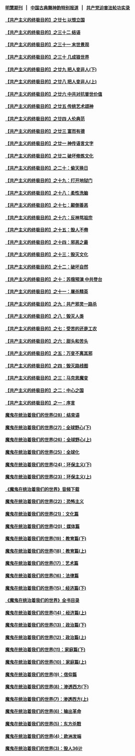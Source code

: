 #### [明慧期刊](https://github.com/gfw-breaker/mh-qikan) &nbsp;&nbsp;|&nbsp;&nbsp; [中国古典舞神韵特别报道](https://github.com/gfw-breaker/mh-news/blob/master/shenyun.md?t=07111138) &nbsp;&nbsp;|&nbsp;&nbsp; [共产党迫害法轮功实录](https://github.com/gfw-breaker/mh-news/blob/master/README.md?t=07111138)  

#### [【共产主义的终极目的】之廿七 以恨立国](../pages/nsc422/n11336944.md?t=07111138) 

#### [【共产主义的终极目的】之三十二 结语](../pages/nsc422/n11360535.md?t=07111138) 

#### [【共产主义的终极目的】之三十一 末世景观](../pages/nsc422/n11351129.md?t=07111138) 

#### [【共产主义的终极目的】之三十 几成狼世界](../pages/nsc422/n11348280.md?t=07111138) 

#### [【共产主义的终极目的】之廿九 把人变非人(下)](../pages/nsc422/n11344140.md?t=07111138) 

#### [【共产主义的终极目的】之廿八 把人变非人(上)](../pages/nsc422/n11340492.md?t=07111138) 

#### [【共产主义的终极目的】之廿六 中共对抗普世价值](../pages/nsc422/n11324785.md?t=07111138) 

#### [【共产主义的终极目的】之廿五 传统艺术颂神](../pages/nsc422/n11296396.md?t=07111138) 

#### [【共产主义的终极目的】之廿四 人伦典范](../pages/nsc422/n11296397.md?t=07111138) 

#### [【共产主义的终极目的】之廿三 富而有德](../pages/nsc422/n11283598.md?t=07111138) 

#### [【共产主义的终极目的】之廿一 神传语言文字](../pages/nsc422/n11263265.md?t=07111138) 

#### [【共产主义的终极目的】之廿二 破坏修炼文化](../pages/nsc422/n11245728.md?t=07111138) 

#### [【共产主义的终极目的】之二十：偷天换日](../pages/nsc422/n11238846.md?t=07111138) 

#### [【共产主义的终极目的】之十九：打开地狱门](../pages/nsc422/n11206376.md?t=07111138) 

#### [【共产主义的终极目的】之十八：柔性洗脑](../pages/nsc422/n11199994.md?t=07111138) 

#### [【共产主义的终极目的】之十七：颠倒善恶](../pages/nsc422/n11179782.md?t=07111138) 

#### [【共产主义的终极目的】之十六：反神骂祖宗](../pages/nsc422/n11166798.md?t=07111138) 

#### [【共产主义的终极目的】之十五：毁人不倦](../pages/nsc422/n11166792.md?t=07111138) 

#### [【共产主义的终极目的】之十四：邪恶之最](../pages/nsc422/n11150249.md?t=07111138) 

#### [【共产主义的终极目的】之十三：毁灭文化](../pages/nsc422/n11135227.md?t=07111138) 

#### [【共产主义的终极目的】之十二：破坏自然](../pages/nsc422/n11135214.md?t=07111138) 

#### [【共产主义的终极目的】之十：苏俄预演 中共登台](../pages/nsc422/n11118424.md?t=07111138) 

#### [【共产主义的终极目的】之十一：屠杀精英](../pages/nsc422/n11118442.md?t=07111138) 

#### [【共产主义的终极目的】之九：共产邪灵一路杀](../pages/nsc422/n11114139.md?t=07111138) 

#### [【共产主义的终极目的】之八：毁灭人类](../pages/nsc422/n11108503.md?t=07111138) 

#### [【共产主义的终极目的】之七：受苦的还是工农](../pages/nsc422/n11101809.md?t=07111138) 

#### [【共产主义的终极目的】之六：甜头和苦头](../pages/nsc422/n11096971.md?t=07111138) 

#### [【共产主义的终极目的】之五：万变不离其邪](../pages/nsc422/n11091285.md?t=07111138) 

#### [【共产主义的终极目的】之四：毁灭路线图](../pages/nsc422/n11086284.md?t=07111138) 

#### [【共产主义的终极目的】之三：马克思魔变](../pages/nsc422/n11061941.md?t=07111138) 

#### [【共产主义的终极目的】之二：中心之国](../pages/nsc422/n11047728.md?t=07111138) 

#### [【共产主义的终极目的】之一：序言](../pages/nsc422/n11086077.md?t=07111138) 

#### [魔鬼在统治着我们的世界(28)：结束语](../pages/nsc422/n10936246.md?t=07111138) 

#### [魔鬼在统治着我们的世界(27)：全球野心(下)](../pages/nsc422/n10928319.md?t=07111138) 

#### [魔鬼在统治着我们的世界(26)：全球野心(上)](../pages/nsc422/n10900318.md?t=07111138) 

#### [魔鬼在统治着我们的世界(25)：全球化](../pages/nsc422/n10788205.md?t=07111138) 

#### [魔鬼在统治着我们的世界(24)：环保主义(下)](../pages/nsc422/n10695307.md?t=07111138) 

#### [魔鬼在统治着我们的世界(23)：环保主义(上)](../pages/nsc422/n10688613.md?t=07111138) 

#### [《魔鬼在统治着我们的世界》音频下载](../pages/nsc422/n10635553.md?t=07111138) 

#### [魔鬼在统治着我们的世界(22)：恐怖主义](../pages/nsc422/n10614727.md?t=07111138) 

#### [魔鬼在统治着我们的世界(21)：文化篇](../pages/nsc422/n10597706.md?t=07111138) 

#### [魔鬼在统治着我们的世界(20)：媒体篇](../pages/nsc422/n10586579.md?t=07111138) 

#### [魔鬼在统治着我们的世界(19)：教育篇(下)](../pages/nsc422/n10564808.md?t=07111138) 

#### [魔鬼在统治着我们的世界(18)：教育篇(上)](../pages/nsc422/n10526970.md?t=07111138) 

#### [魔鬼在统治着我们的世界(17)：艺术篇](../pages/nsc422/n10499093.md?t=07111138) 

#### [魔鬼在统治着我们的世界(16)：法律篇](../pages/nsc422/n10485969.md?t=07111138) 

#### [魔鬼在统治着我们的世界(15)：经济篇(下)](../pages/nsc422/n10469975.md?t=07111138) 

#### [《魔鬼在统治着我们的世界》全书目录](../pages/nsc422/n10464261.md?t=07111138) 

#### [魔鬼在统治着我们的世界(14)：经济篇(上)](../pages/nsc422/n10457370.md?t=07111138) 

#### [魔鬼在统治着我们的世界(13)：政治篇(下)](../pages/nsc422/n10448270.md?t=07111138) 

#### [魔鬼在统治着我们的世界(12)：政治篇(上)](../pages/nsc422/n10444576.md?t=07111138) 

#### [魔鬼在统治着我们的世界(11)：家庭篇(下)](../pages/nsc422/n10440961.md?t=07111138) 

#### [魔鬼在统治着我们的世界(10)：家庭篇(上)](../pages/nsc422/n10435448.md?t=07111138) 

#### [魔鬼在统治着我们的世界(9)：信仰篇](../pages/nsc422/n10432159.md?t=07111138) 

#### [魔鬼在统治着我们的世界(8)：渗透西方(下)](../pages/nsc422/n10429603.md?t=07111138) 

#### [魔鬼在统治着我们的世界(7)：渗透西方(上)](../pages/nsc422/n10426013.md?t=07111138) 

#### [魔鬼在统治着我们的世界(6)：输出革命](../pages/nsc422/n10421536.md?t=07111138) 

#### [魔鬼在统治着我们的世界(5)：东方杀戮](../pages/nsc422/n10417707.md?t=07111138) 

#### [魔鬼在统治着我们的世界(4)：欧洲发端](../pages/nsc422/n10414890.md?t=07111138) 

#### [魔鬼在统治着我们的世界(3)：毁人36计](../pages/nsc422/n10411583.md?t=07111138) 

